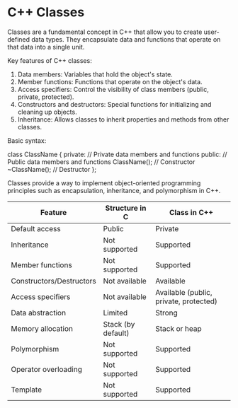 
# C++ Classes

Classes are a fundamental concept in C++ that allow you to create user-defined data types. They encapsulate data and functions that operate on that data into a single unit.

Key features of C++ classes:

1. Data members: Variables that hold the object's state.
2. Member functions: Functions that operate on the object's data.
3. Access specifiers: Control the visibility of class members (public, private, protected).
4. Constructors and destructors: Special functions for initializing and cleaning up objects.
5. Inheritance: Allows classes to inherit properties and methods from other classes.

Basic syntax:


class ClassName {
private:
    // Private data members and functions
public:
    // Public data members and functions
    ClassName(); // Constructor
    ~ClassName(); // Destructor
};


Classes provide a way to implement object-oriented programming principles such as encapsulation, inheritance, and polymorphism in C++.



| Feature | Structure in C | Class in C++ |
|---------|----------------|--------------|
| Default access | Public | Private |
| Inheritance | Not supported | Supported |
| Member functions | Not supported | Supported |
| Constructors/Destructors | Not available | Available |
| Access specifiers | Not available | Available (public, private, protected) |
| Data abstraction | Limited | Strong |
| Memory allocation | Stack (by default) | Stack or heap |
| Polymorphism | Not supported | Supported |
| Operator overloading | Not supported | Supported |
| Template | Not supported | Supported |
